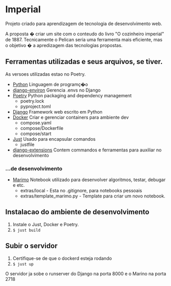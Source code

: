 # Imperial

Projeto criado para aprendizagem de tecnologia de desenvolvimento web.

A proposta � criar um site com o conteudo do livro "O cozinheiro imperial" de 1887. Tecnicamente o Pelican seria uma ferramenta mais eficiente, mas o objetivo � a apredizagem das tecnologias propostas.


## Ferramentas utilizadas e seus arquivos, se tiver.
As versoes utilizadas estao no Poetry.
- [Python](https://www.python.org/) Linguagem de programç�o
- [django-environ](https://django-environ.readthedocs.io) Gerencia .envs no Django 
- [Poetry](https://python-poetry.org/) Python packaging and dependency management
  - poetry.lock
  - pyproject.toml
- [Django](https://www.djangoproject.com/) Framework web escrito em Python
- [Docker](https://www.docker.com/) Criar e gerenciar containers para ambiente dev
  - compose.yaml
  - compose/Dockerfile
  - compose/start
- [Just](https://just.systems/) Usado para encapsular comandos
  - justfile
- [django-extensions](https://django-extensions.readthedocs.io/en/latest/) Contem commandos e ferramentas para auxiliar no desenvolvimento 

### ...de desenvolvimento
- [Marimo](https://marimo.io/) Notebook utilizado para desenvolver algoritmos, testar, debugar e etc.  
  - extras/local - Esta no .gitignore, para notebooks pessoais
  - extras/template_marimo.py - Template para criar um novo notebook.



## Instalacao do ambiente de desenvolvimento

1. Instale o Just, Docker e Poetry.
2. `$ just build`

## Subir o servidor
1. Certifique-se de que o dockerd esteja rodando
2. `$ just up` 

O servidor ja sobe o runserver do Django na porta 8000 e o Marino na porta 2718